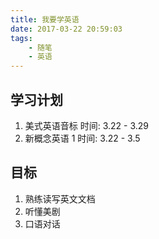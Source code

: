 ```yaml
---
title: 我要学英语
date: 2017-03-22 20:59:03
tags:
    - 随笔
    - 英语
---
```


## 学习计划
1.  美式英语音标 时间: 3.22 - 3.29
2.  新概念英语 1 时间: 3.22 - 3.5

## 目标
1. 熟练读写英文文档
2. 听懂美剧
3. 口语对话
